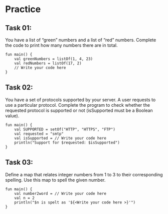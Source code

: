 # Practice

## Task 01:

You have a list of “green” numbers and a list of “red” numbers. 
Complete the code to print how many numbers there are in total.

```
fun main() {
    val greenNumbers = listOf(1, 4, 23)
    val redNumbers = listOf(17, 2)
    // Write your code here
}
```

## Task 02:

You have a set of protocols supported by your server. A user requests to use a particular protocol. 
Complete the program to check whether the requested protocol is supported or not (isSupported must be a Boolean value).

```
fun main() {
    val SUPPORTED = setOf("HTTP", "HTTPS", "FTP")
    val requested = "smtp"
    val isSupported = // Write your code here 
    println("Support for $requested: $isSupported")
}
```

## Task 03:

Define a map that relates integer numbers from 1 to 3 to their corresponding spelling. 
Use this map to spell the given number.

```
fun main() {
    val number2word = // Write your code here
    val n = 2
    println("$n is spelt as '${<Write your code here >}'")
}
```
